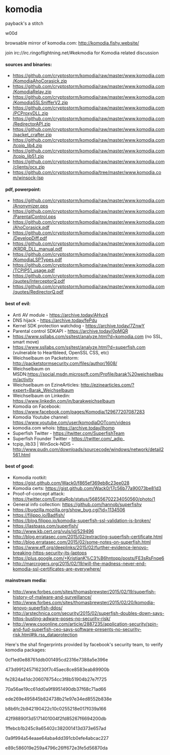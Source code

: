 # komodia
payback's a stitch

w00d

browsable mirror of komodia.com: http://komodia.fishy.website/

join irc://irc.ringoflightning.net/#kekmodia for Komodia related discussion

#### sources and binaries:

* https://github.com/cryptostorm/komodia/raw/master/www.komodia.com/KomodiaAhoCorasick.zip
* https://github.com/cryptostorm/komodia/raw/master/www.komodia.com/KomodiaRelay.zip
* https://github.com/cryptostorm/komodia/raw/master/www.komodia.com/KomodiaSSLSnifferV2.zip
* https://github.com/cryptostorm/komodia/raw/master/www.komodia.com/PCProxyDLL.zip
* https://github.com/cryptostorm/komodia/raw/master/www.komodia.com/RedirectorAPI.zip
* https://github.com/cryptostorm/komodia/raw/master/www.komodia.com/packet_crafter.zip
* https://github.com/cryptostorm/komodia/raw/master/www.komodia.com/tcpip_lib4.zip
* https://github.com/cryptostorm/komodia/raw/master/www.komodia.com/tcpip_lib51.zip
* https://github.com/cryptostorm/komodia/raw/master/www.komodia.com/clients/ocx.zip
* https://github.com/cryptostorm/komodia/tree/master/www.komodia.com/winsock-lsp

#### pdf, powerpoint:

* https://github.com/cryptostorm/komodia/raw/master/www.komodia.com/Anonymizer.pps
* https://github.com/cryptostorm/komodia/raw/master/www.komodia.com/ParentalControl.pps
* https://github.com/cryptostorm/komodia/raw/master/www.komodia.com/AhoCorasick.pdf
* https://github.com/cryptostorm/komodia/raw/master/www.komodia.com/DevelopDiff.pdf
* https://github.com/cryptostorm/komodia/raw/master/www.komodia.com/KRDR_DLL_manual.pdf
* https://github.com/cryptostorm/komodia/raw/master/www.komodia.com/KomodiaLSPTypes.pdf
* https://github.com/cryptostorm/komodia/raw/master/www.komodia.com/TCPIP51_usage.pdf
* https://github.com/cryptostorm/komodia/raw/master/www.komodia.com/quotes/InterceptorQ.pdf
* https://github.com/cryptostorm/komodia/raw/master/www.komodia.com/quotes/RedirectorQ.pdf

#### best of evil:

* Anti AV module - https://archive.today/AHvz4
* DNS hijack - https://archive.today/fePdu
* Kernel SDK protection watchdog - https://archive.today/7ZnwY
* Parental control SDKAPI - https://archive.today/0pMQR
* https://www.ssllabs.com/ssltest/analyze.html?d=komodia.com (no SSL, smart move)
* https://www.ssllabs.com/ssltest/analyze.html?d=superfish.com (vulnerable to Heartbleed, OpenSSL CSS, etc)
* Weichselbaum on Packetstorm: http://packetstormsecurity.com/files/author/1608/
* Weichselbaum on MSDN:https://social.msdn.microsoft.com/Profile/barak%20weichselbaum/activity
* Weichselbaum on EzineArticles: http://ezinearticles.com/?expert=Barak_Weichselbaum
* Weichselbaum on Linkedin: https://www.linkedin.com/in/barakweichselbaum
* Komodia on Facebook: https://www.facebook.com/pages/Komodia/129677207087283
* Komodia Youtube channel: https://www.youtube.com/user/komodiaDOTcom/videos
* komodia.com whois: https://archive.today/lhomp
* Superfish Twitter - https://twitter.com/SuperfishTeam
* Superfish Founder Twitter - https://twitter.com/_adip_
* tcpip_lib33 | WinSock-NDIS - http://www.pudn.com/downloads/sourcecode/windows/network/detail2561.html

#### best of good:

* Komodia rootkit: https://gist.github.com/Wack0/f865ef369eb8c23ee028
* Komodia certs: https://gist.github.com/Wack0/17c56b77a90073be81d3
* Proof-of-concept attack: https://twitter.com/ErrataRob/status/568556702234050560/photo/1
* General info collection: https://github.com/hannob/superfishy
* https://bugzilla.mozilla.org/show_bug.cgi?id=1134506
* https://filippo.io/Badfish/
* https://blog.filippo.io/komodia-superfish-ssl-validation-is-broken/
* https://lastpass.com/superfish/
* http://www.kb.cert.org/vuls/id/529496
* http://blog.erratasec.com/2015/02/extracting-superfish-certificate.html
* http://blog.erratasec.com/2015/02/some-notes-on-superfish.html
* https://www.eff.org/deeplinks/2015/02/further-evidence-lenovo-breaking-https-security-its-laptops
* https://plus.google.com/+KristianK%C3%B6hntopp/posts/FE3sRsFnqe6
* http://marcrogers.org/2015/02/19/will-the-madness-never-end-komodia-ssl-certificates-are-everywhere/

#### mainstream media:

* http://www.forbes.com/sites/thomasbrewster/2015/02/19/superfish-history-of-malware-and-surveillance/
* http://www.forbes.com/sites/thomasbrewster/2015/02/20/komodia-lenovo-superfish-ddos/
* http://arstechnica.com/security/2015/02/superfish-doubles-down-says-https-busting-adware-poses-no-security-risk/
* http://www.csoonline.com/article/2887235/application-security/spin-and-fud-superfish-ceo-says-software-presents-no-security-risk.html#tk.rss_dataprotection


Here's the sha1 fingerprints provided by facebook's security team, to verify komodia packages: 

0cf1ed0e88761ddb001495cd2316e7388a5e396e

473d991245716230f7c45aec8ce8583eab89900b

fe2824a41dc206078754cc3f8b51904b27e7f725

70a56ae19cc61dd0a9f8951490db37f68c71ad66

ede269e495845b824738b21e97e34ed8552b838e

b8b6fc2b942190422c10c0255218e017f039a166

42f98890f3d5171401004f2fd85267f6694200db

1ffebcb1b245c9a65402c382001413d373e657ad

0a9f994a54eaae64aba4dd391cb0efe4abcac227

e89c586019e259a4796c26ff672e3fe5d56870da
